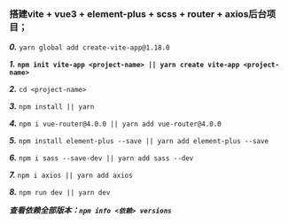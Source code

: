 ### 搭建vite + vue3 + element-plus + scss + router + axios后台项目；
**_0._**
`yarn global add create-vite-app@1.18.0`

**_1._**
__`npm init vite-app <project-name> || yarn create vite-app <project-name>`__

**_2._**
`cd <project-name>`

**_3._**
`npm install || yarn  ` 

**_4._**
`npm i vue-router@4.0.0 || yarn add vue-router@4.0.0`

**_5._**
`npm install element-plus --save || yarn add element-plus --save`

**_6._**
`npm i sass --save-dev || yarn add sass --dev`

**_7._**
`npm i axios || yarn add axios`

**_8._**
`npm run dev || yarn dev`

**_查看依赖全部版本：`npm info <依赖> versions`_**




